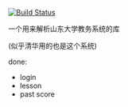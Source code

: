 [![Build Status](https://travis-ci.org/Trim21/sdu_bkjws.svg?branch=dev)](https://travis-ci.org/Trim21/sdu_bkjws)

一个用来解析山东大学教务系统的库

(似乎清华用的也是这个系统)

done:
- login
- lesson
- past score
